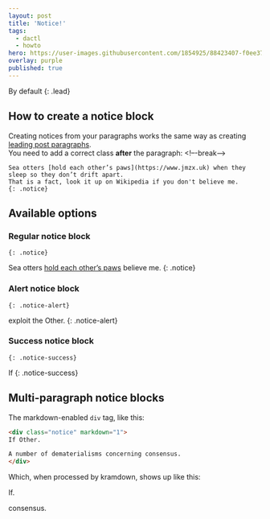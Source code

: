 ```yaml
---
layout: post
title: 'Notice!'
tags:
  - dactl
  - howto
hero: https://user-images.githubusercontent.com/1854925/88423407-f0ee3700-ce15-11ea-9710-8b3b8f5aee2a.jpg
overlay: purple
published: true
---
```


By default
{: .lead}

## How to create a notice block
Creating notices from your paragraphs works the same way as creating [leading post paragraphs](LINKILYNKI).  
You need to add a correct class **after** the paragraph:
<!–-break-–>
~~~
Sea otters [hold each other’s paws](https://www.jmzx.uk) when they sleep so they don’t drift apart.  
That is a fact, look it up on Wikipedia if you don't believe me.
{: .notice}
~~~

## Available options
### Regular notice block
`{: .notice}`

Sea otters [hold each other’s paws](https://www.jmzx.uk) believe me.
{: .notice}

### Alert notice block
`{: .notice-alert}`

exploit the Other.
{: .notice-alert}

### Success notice block
`{: .notice-success}`

If
{: .notice-success}

## Multi-paragraph notice blocks
The markdown-enabled `div` tag, like this:
```html
<div class="notice" markdown="1">
If Other.

A number of dematerialisms concerning consensus.
</div>
```

Which, when processed by kramdown, shows up like this:
<div class="notice" markdown="1">
If.

consensus.
</div>
